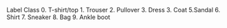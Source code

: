

Label	Class
0.	T-shirt/top  1.	Trouser 
2.	Pullover 3.	Dress
3.	Coat 5.Sandal
6.	Shirt 7.	Sneaker
8.	Bag    9.	Ankle boot

